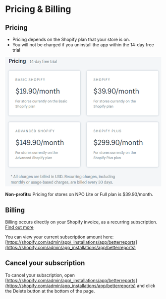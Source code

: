 # Pricing & Billing

## Pricing

* Pricing depends on the Shopify plan that your store is on.
* You will not be charged if you uninstall the app within the 14-day free trial

![](../.gitbook/assets/image%20%2865%29.png)

**Non-profits:** Pricing for stores on NPO Lite or Full plan is $39.90/month.  


## Billing

Billing occurs directly on your Shopify invoice, as a recurring subscription. [Find out more](https://help.shopify.com/en/manual/your-account/manage-billing/your-invoice/apps#subscriptions)

You can view your current subscription amount here: [https://shopify.com/admin/app\_installations/app/betterreports](https://shopify.com/admin/app_installations/app/betterreports)

## Cancel your subscription

To cancel your subscription, open [https://shopify.com/admin/app\_installations/app/betterreports](https://shopify.com/admin/app_installations/app/betterreports) and click the Delete button at the bottom of the page.

